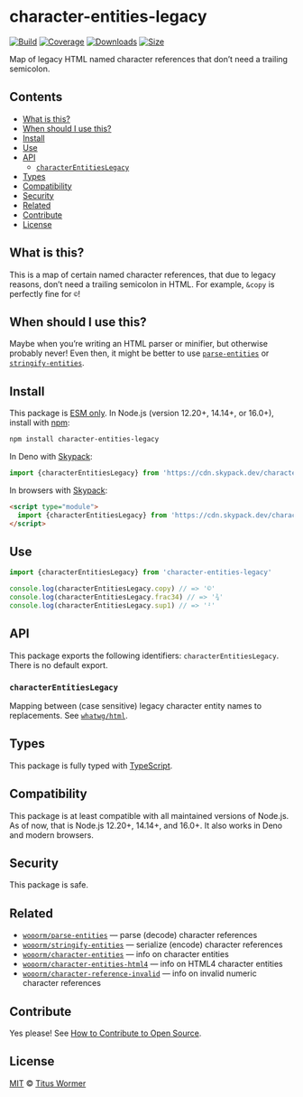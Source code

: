 # character-entities-legacy

[![Build][build-badge]][build]
[![Coverage][coverage-badge]][coverage]
[![Downloads][downloads-badge]][downloads]
[![Size][size-badge]][size]

Map of legacy HTML named character references that don’t need a trailing
semicolon.

## Contents

*   [What is this?](#what-is-this)
*   [When should I use this?](#when-should-i-use-this)
*   [Install](#install)
*   [Use](#use)
*   [API](#api)
    *   [`characterEntitiesLegacy`](#characterentitieslegacy)
*   [Types](#types)
*   [Compatibility](#compatibility)
*   [Security](#security)
*   [Related](#related)
*   [Contribute](#contribute)
*   [License](#license)

## What is this?

This is a map of certain named character references, that due to legacy reasons,
don’t need a trailing semicolon in HTML.
For example, `&copy` is perfectly fine for `©`!

## When should I use this?

Maybe when you’re writing an HTML parser or minifier, but otherwise probably
never!
Even then, it might be better to use [`parse-entities`][parse-entities] or
[`stringify-entities`][stringify-entities].

## Install

This package is [ESM only][esm].
In Node.js (version 12.20+, 14.14+, or 16.0+), install with [npm][]:

```sh
npm install character-entities-legacy
```

In Deno with [Skypack][]:

```js
import {characterEntitiesLegacy} from 'https://cdn.skypack.dev/character-entities-legacy@2?dts'
```

In browsers with [Skypack][]:

```html
<script type="module">
  import {characterEntitiesLegacy} from 'https://cdn.skypack.dev/character-entities-legacy@2?min'
</script>
```

## Use

```js
import {characterEntitiesLegacy} from 'character-entities-legacy'

console.log(characterEntitiesLegacy.copy) // => '©'
console.log(characterEntitiesLegacy.frac34) // => '¾'
console.log(characterEntitiesLegacy.sup1) // => '¹'
```

## API

This package exports the following identifiers: `characterEntitiesLegacy`.
There is no default export.

### `characterEntitiesLegacy`

Mapping between (case sensitive) legacy character entity names to replacements.
See [`whatwg/html`][html].

## Types

This package is fully typed with [TypeScript][].

## Compatibility

This package is at least compatible with all maintained versions of Node.js.
As of now, that is Node.js 12.20+, 14.14+, and 16.0+.
It also works in Deno and modern browsers.

## Security

This package is safe.

## Related

*   [`wooorm/parse-entities`](https://github.com/wooorm/parse-entities)
    — parse (decode) character references
*   [`wooorm/stringify-entities`](https://github.com/wooorm/stringify-entities)
    — serialize (encode) character references
*   [`wooorm/character-entities`](https://github.com/wooorm/character-entities)
    — info on character entities
*   [`wooorm/character-entities-html4`](https://github.com/wooorm/character-entities-html4)
    — info on HTML4 character entities
*   [`wooorm/character-reference-invalid`](https://github.com/wooorm/character-reference-invalid)
    — info on invalid numeric character references

## Contribute

Yes please!
See [How to Contribute to Open Source][contribute].

## License

[MIT][license] © [Titus Wormer][author]

<!-- Definitions -->

[build-badge]: https://github.com/wooorm/character-entities-legacy/workflows/main/badge.svg

[build]: https://github.com/wooorm/character-entities-legacy/actions

[coverage-badge]: https://img.shields.io/codecov/c/github/wooorm/character-entities-legacy.svg

[coverage]: https://codecov.io/github/wooorm/character-entities-legacy

[downloads-badge]: https://img.shields.io/npm/dm/character-entities-legacy.svg

[downloads]: https://www.npmjs.com/package/character-entities-legacy

[size-badge]: https://img.shields.io/bundlephobia/minzip/character-entities-legacy.svg

[size]: https://bundlephobia.com/result?p=character-entities-legacy

[npm]: https://docs.npmjs.com/cli/install

[skypack]: https://www.skypack.dev

[license]: license

[author]: https://wooorm.com

[esm]: https://gist.github.com/sindresorhus/a39789f98801d908bbc7ff3ecc99d99c

[typescript]: https://www.typescriptlang.org

[contribute]: https://opensource.guide/how-to-contribute/

[html]: https://github.com/whatwg/html-build/blob/HEAD/entities/json-entities-legacy.inc

[parse-entities]: https://github.com/wooorm/parse-entities

[stringify-entities]: https://github.com/wooorm/stringify-entities
